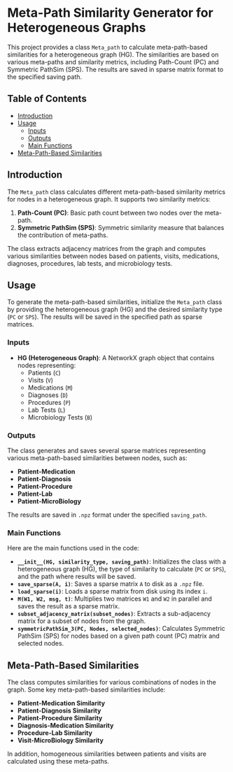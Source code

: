 # Meta-Path Similarity Generator for Heterogeneous Graphs

This project provides a class `Meta_path` to calculate meta-path-based similarities for a heterogeneous graph (HG). The similarities are based on various meta-paths and similarity metrics, including Path-Count (PC) and Symmetric PathSim (SPS). The results are saved in sparse matrix format to the specified saving path.

## Table of Contents

- [Introduction](#introduction)
- [Usage](#usage)
  - [Inputs](#inputs)
  - [Outputs](#outputs)
  - [Main Functions](#main-functions)
- [Meta-Path-Based Similarities](#meta-path-based-similarities)

## Introduction

The `Meta_path` class calculates different meta-path-based similarity metrics for nodes in a heterogeneous graph. It supports two similarity metrics:
1. **Path-Count (PC)**: Basic path count between two nodes over the meta-path.
2. **Symmetric PathSim (SPS)**: Symmetric similarity measure that balances the contribution of meta-paths.

The class extracts adjacency matrices from the graph and computes various similarities between nodes based on patients, visits, medications, diagnoses, procedures, lab tests, and microbiology tests.

## Usage

To generate the meta-path-based similarities, initialize the `Meta_path` class by providing the heterogeneous graph (HG) and the desired similarity type (`PC` or `SPS`). The results will be saved in the specified path as sparse matrices.

### Inputs

- **HG (Heterogeneous Graph)**: A NetworkX graph object that contains nodes representing:
  - Patients (`C`)
  - Visits (`V`)
  - Medications (`M`)
  - Diagnoses (`D`)
  - Procedures (`P`)
  - Lab Tests (`L`)
  - Microbiology Tests (`B`)

### Outputs

The class generates and saves several sparse matrices representing various meta-path-based similarities between nodes, such as:
- **Patient-Medication**
- **Patient-Diagnosis**
- **Patient-Procedure**
- **Patient-Lab**
- **Patient-MicroBiology**

The results are saved in `.npz` format under the specified `saving_path`.

### Main Functions

Here are the main functions used in the code:

- **`__init__(HG, similarity_type, saving_path)`**: Initializes the class with a heterogeneous graph (HG), the type of similarity to calculate (`PC` or `SPS`), and the path where results will be saved.
- **`save_sparse(A, i)`**: Saves a sparse matrix `A` to disk as a `.npz` file.
- **`load_sparse(i)`**: Loads a sparse matrix from disk using its index `i`.
- **`M(W1, W2, msg, t)`**: Multiplies two matrices `W1` and `W2` in parallel and saves the result as a sparse matrix.
- **`subset_adjacency_matrix(subset_nodes)`**: Extracts a sub-adjacency matrix for a subset of nodes from the graph.
- **`symmetricPathSim_3(PC, Nodes, selected_nodes)`**: Calculates Symmetric PathSim (SPS) for nodes based on a given path count (PC) matrix and selected nodes.

## Meta-Path-Based Similarities

The class computes similarities for various combinations of nodes in the graph. Some key meta-path-based similarities include:

- **Patient-Medication Similarity**
- **Patient-Diagnosis Similarity**
- **Patient-Procedure Similarity**
- **Diagnosis-Medication Similarity**
- **Procedure-Lab Similarity**
- **Visit-MicroBiology Similarity**
  
In addition, homogeneous similarities between patients and visits are calculated using these meta-paths.

